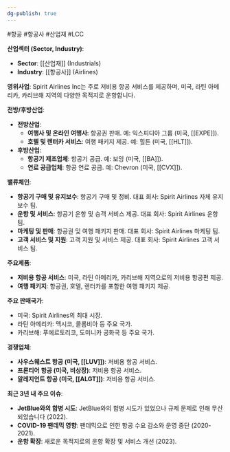 ```yaml
---
dg-publish: true
---
```

#항공 #항공사 #산업재 #LCC 


**산업섹터 (Sector, Industry)**:

- **Sector**: [[산업재]] (Industrials)
- **Industry**: [[항공사]] (Airlines)

**영위사업**: Spirit Airlines Inc는 주로 저비용 항공 서비스를 제공하며, 미국, 라틴 아메리카, 카리브해 지역의 다양한 목적지로 운항합니다.

**전방/후방산업**:

- **전방산업**:
    - **여행사 및 온라인 여행사**: 항공권 판매. 예: 익스피디아 그룹 (미국, [[EXPE]]).
    - **호텔 및 렌터카 서비스**: 여행 패키지 제공. 예: 힐튼 (미국, [[HLT]]).
- **후방산업**:
    - **항공기 제조업체**: 항공기 공급. 예: 보잉 (미국, [[BA]]).
    - **연료 공급업체**: 항공 연료 공급. 예: Chevron (미국, [[CVX]]).

**밸류체인**:

- **항공기 구매 및 유지보수**: 항공기 구매 및 정비. 대표 회사: Spirit Airlines 자체 유지보수 팀.
- **운항 및 서비스**: 항공기 운항 및 승객 서비스 제공. 대표 회사: Spirit Airlines 운항 팀.
- **마케팅 및 판매**: 항공권 및 여행 패키지 판매. 대표 회사: Spirit Airlines 마케팅 팀.
- **고객 서비스 및 지원**: 고객 지원 및 서비스 제공. 대표 회사: Spirit Airlines 고객 서비스 팀.

**주요제품**:

- **저비용 항공 서비스**: 미국, 라틴 아메리카, 카리브해 지역으로의 저비용 항공편 제공.
- **여행 패키지**: 항공권, 호텔, 렌터카를 포함한 여행 패키지 제공.

**주요 판매국가**:

- 미국: Spirit Airlines의 최대 시장.
- 라틴 아메리카: 멕시코, 콜롬비아 등 주요 국가.
- 카리브해: 푸에르토리코, 도미니카 공화국 등 주요 국가.

**경쟁업체**:

- **사우스웨스트 항공 (미국, [[LUV]])**: 저비용 항공 서비스.
- **프론티어 항공 (미국, 비상장)**: 저비용 항공 서비스.
- **알레지언트 항공 (미국, [[ALGT]])**: 저비용 항공 서비스.


**최근 3년 내 주요 이슈**:

- **JetBlue와의 합병 시도**: JetBlue와의 합병 시도가 있었으나 규제 문제로 인해 무산되었습니다 (2022).
- **COVID-19 팬데믹 영향**: 팬데믹으로 인한 항공 수요 감소와 운영 중단 (2020-2021).
- **운항 확장**: 새로운 목적지로의 운항 확장 및 서비스 개선 (2023).